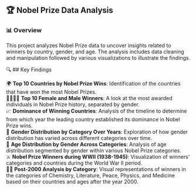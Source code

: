 ## 🏆 Nobel Prize Data Analysis 

### 📊 Overview

This project analyzes Nobel Prize data to uncover insights related to winners by country, gender, and age. The analysis includes data cleaning and manipulation followed by various visualizations to illustrate the findings.

🔍 ## Key Findings

🌍 **Top 10 Countries by Nobel Prize Wins**: Identification of the countries that have won the most Nobel Prizes.  
👩‍🔬👨‍🔬 **Top 10 Female and Male Winners**: A look at the most awarded individuals in Nobel Prize history, separated by gender.  
📈 **Dominance of Winning Countries**: Analysis of the timeline to determine from which year the leading country established its dominance in Nobel Prize wins.  
📆 **Gender Distribution by Category Over Years**: Exploration of how gender distribution has varied across different categories over time.  
🎂 **Age Distribution by Gender Across Categories**: Analysis of age distribution segmented by gender within various Nobel Prize categories.  
⚔️ **Nobel Prize Winners during WWII (1938-1945)**: Visualization of winners’ categories and countries during the World War II period.  
🔬📖 **Post-2000 Analysis by Category**: Visual representations of winners in the categories of Chemistry, Literature, Peace, Physics, and Medicine based on their countries and ages after the year 2000.  
